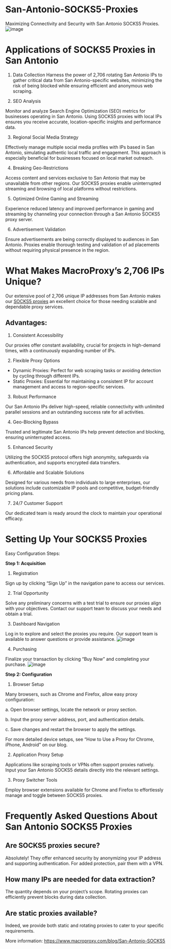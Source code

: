 # San-Antonio-SOCKS5-Proxies
Maximizing Connectivity and Security with San Antonio SOCKS5 Proxies.
![image](https://github.com/user-attachments/assets/177e8c85-3f45-4a1d-a33e-28094f03b87f)

# Applications of SOCKS5 Proxies in San Antonio
1. Data Collection
Harness the power of 2,706 rotating San Antonio IPs to gather critical data from San Antonio-specific websites, minimizing the risk of being blocked while ensuring efficient and anonymous web scraping.

2. SEO Analysis

Monitor and analyze Search Engine Optimization (SEO) metrics for businesses operating in San Antonio. Using SOCKS5 proxies with local IPs ensures you receive accurate, location-specific insights and performance data.

3. Regional Social Media Strategy

Effectively manage multiple social media profiles with IPs based in San Antonio, simulating authentic local traffic and engagement. This approach is especially beneficial for businesses focused on local market outreach.

4. Breaking Geo-Restrictions

Access content and services exclusive to San Antonio that may be unavailable from other regions. Our SOCKS5 proxies enable uninterrupted streaming and browsing of local platforms without restrictions.

5. Optimized Online Gaming and Streaming

Experience reduced latency and improved performance in gaming and streaming by channeling your connection through a San Antonio SOCKS5 proxy server.

6. Advertisement Validation

Ensure advertisements are being correctly displayed to audiences in San Antonio. Proxies enable thorough testing and validation of ad placements without requiring physical presence in the region.

# What Makes MacroProxy’s 2,706 IPs Unique?
Our extensive pool of 2,706 unique IP addresses from San Antonio makes our [SOCKS5 proxies](https://www.macroproxy.com/) an excellent choice for those needing scalable and dependable proxy services.

## Advantages:

1. Consistent Accessibility

Our proxies offer constant availability, crucial for projects in high-demand times, with a continuously expanding number of IPs.

2. Flexible Proxy Options

- Dynamic Proxies: Perfect for web scraping tasks or avoiding detection by cycling through different IPs.
- Static Proxies: Essential for maintaining a consistent IP for account management and access to region-specific services.

3. Robust Performance

Our San Antonio IPs deliver high-speed, reliable connectivity with unlimited parallel sessions and an outstanding success rate for all activities.

4. Geo-Blocking Bypass

Trusted and legitimate San Antonio IPs help prevent detection and blocking, ensuring uninterrupted access.

5. Enhanced Security

Utilizing the SOCKS5 protocol offers high anonymity, safeguards via authentication, and supports encrypted data transfers.

6. Affordable and Scalable Solutions

Designed for various needs from individuals to large enterprises, our solutions include customizable IP pools and competitive, budget-friendly pricing plans.

7. 24/7 Customer Support

Our dedicated team is ready around the clock to maintain your operational efficacy.

# Setting Up Your SOCKS5 Proxies
Easy Configuration Steps:

**Step 1: Acquisition**
1. Registration

Sign up by clicking “Sign Up” in the navigation pane to access our services.

2. Trial Opportunity

Solve any preliminary concerns with a test trial to ensure our proxies align with your objectives. Contact our support team to discuss your needs and obtain a trial.

3. Dashboard Navigation

Log in to explore and select the proxies you require. Our support team is available to answer questions or provide assistance.
![image](https://github.com/user-attachments/assets/f7b5d1ae-b433-4183-be2b-95c982193e03)

4. Purchasing

Finalize your transaction by clicking “Buy Now” and completing your purchase.
![image](https://github.com/user-attachments/assets/16fb7dcb-a960-4d3a-9d30-bca8635310fe)

**Step 2: Configuration**
1. Browser Setup

Many browsers, such as Chrome and Firefox, allow easy proxy configuration:

a. Open browser settings, locate the network or proxy section.

b. Input the proxy server address, port, and authentication details.

c. Save changes and restart the browser to apply the settings.

For more detailed device setups, see “How to Use a Proxy for Chrome, iPhone, Android” on our blog.

2. Application Proxy Setup

Applications like scraping tools or VPNs often support proxies natively. Input your San Antonio SOCKS5 details directly into the relevant settings.

3. Proxy Switcher Tools

Employ browser extensions available for Chrome and Firefox to effortlessly manage and toggle between SOCKS5 proxies.

# Frequently Asked Questions About San Antonio SOCKS5 Proxies

## Are SOCKS5 proxies secure?

Absolutely! They offer enhanced security by anonymizing your IP address and supporting authentication. For added protection, pair them with a VPN.

## How many IPs are needed for data extraction?

The quantity depends on your project’s scope. Rotating proxies can efficiently prevent blocks during data collection.

## Are static proxies available?

Indeed, we provide both static and rotating proxies to cater to your specific requirements.

More information: https://www.macroproxy.com/blog/San-Antonio-SOCKS5
